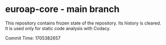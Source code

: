 # euroap-core - main branch

This repository contains frozen state of the repository.
Its history is cleared. It is used only for static code
analysis with Codacy.

Commit Time: 1705382657
